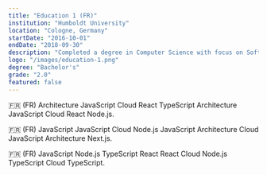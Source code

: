```yaml
---
title: "Education 1 (FR)"
institution: "Humboldt University"
location: "Cologne, Germany"
startDate: "2016-10-01"
endDate: "2018-09-30"
description: "Completed a degree in Computer Science with focus on Software Engineering."
logo: "/images/education-1.png"
degree: "Bachelor's"
grade: "2.0"
featured: false
---
```


🇫🇷 (FR) Architecture JavaScript Cloud React TypeScript Architecture JavaScript Cloud React Node.js.

🇫🇷 (FR) JavaScript JavaScript Cloud Node.js JavaScript Architecture Cloud JavaScript Architecture Next.js.

🇫🇷 (FR) JavaScript Node.js TypeScript React React Cloud Node.js TypeScript Cloud TypeScript.
